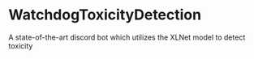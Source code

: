 # WatchdogToxicityDetection
A state-of-the-art discord bot which utilizes the XLNet model to detect toxicity
